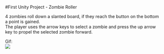 #First Unity Project - Zombie Roller  
  
4 zombies roll down a slanted board, if they reach the button on the bottom a point is gained.  
The player uses the arrow keys to select a zombie and press the up arrow key to propel the selected zombie forward.  
  
Gif:  
![](ZombieRoll.gif)  


